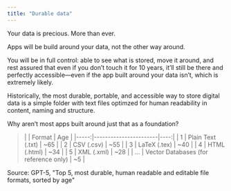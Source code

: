 ```yaml
---
title: "Durable data"
---
```


Your data is precious. More than ever. 

Apps will be build around your data, not the other way around. 

You will be in full control: able to see what is stored, move it around, and rest assured that even if you don’t touch it for 10 years, it’ll still be there and perfectly accessible—even if the app built around your data isn’t, which is extremely likely.

Historically, the most durable, portable, and accessible way to store digital data is a simple folder with text files optimzed for human readability in content, naming and structure. 

Why aren’t most apps built around just that as a foundation?

> |  | Format         | Age |
|-----:|-----------------------|----:|
| 1    | Plain Text (.txt)     | ~65 |
| 2    | CSV (.csv)            | ~55 |
| 3    | LaTeX (.tex)          | ~40 |
| 4    | HTML (.html)          | ~34 |
| 5    | XML (.xml)            | ~28 |
| ...   | Vector Databases (for reference only)      | ~5  | 

Source: GPT-5, "Top 5, most durable, human readable and editable file formats, sorted by age"



<!-- Inspired by Obsidian's [Manifesto](https://obsidian.md/about). -->


